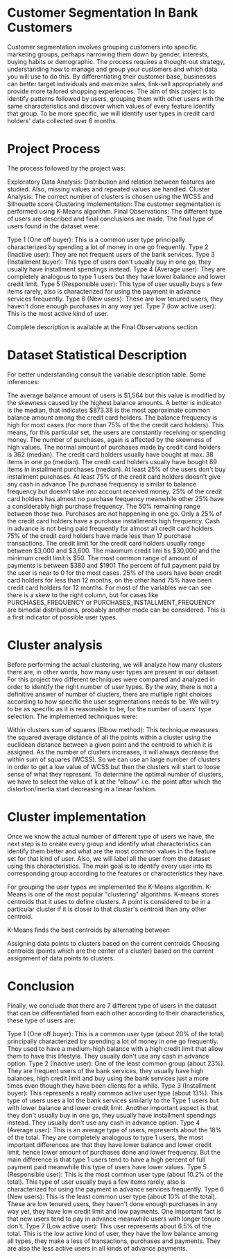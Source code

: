 # Customer Segmentation In Bank Customers

Customer segmentation involves grouping customers into specific marketing groups, perhaps narrowing them down by gender, interests, buying habits or demographic. The process requires a thought-out strategy, understanding how to manage and group your customers and which data you will use to do this. By differentiating their customer base, businesses can better target individuals and maximize sales, link-sell appropriately and provide more tailored shopping experiences. The aim of this project is to identify patterns followed by users, grouping them with other users with the same characteristics and discover which values of every feature identify that group. To be more specific, we will identify user types in credit card holders' data collected over 6 months.

# Project Process

The process followed by the project was:

Exploratory Data Analysis: Distribution and relation between features are studied. Also, missing values and repeated values are handled.
Cluster Analysis: The correct number of clusters is chosen using the WCSS and Silhouette score
Clustering Implementation: The customer segmentation is performed using K-Means algorithm.
Final Observations: The different type of users are described and final conclusions are made.
The final type of users found in the dataset were:

Type 1 (One off buyer): This is a common user type principally characterized by spending a lot of money in one go frequently.
Type 2 (Inactive user): They are not frequent users of the bank services.
Type 3 (Installment buyer): This type of users don't usually buy in one go, they usually have installment spendings instead.
Type 4 (Average user): They are completely analogous to type 1 users but they have lower balance and lower credit limit.
Type 5 (Responsible user): This type of user usually buys a few items rarely, also is characterized for using the payment in advance services frequently.
Type 6 (New users): These are low tenured users, they haven't done enough purchases in any way yet.
Type 7 (low active user): This is the most active kind of user.

Complete description is available at the Final Observations section

# Dataset Statistical Description

For better understanding consult the variable description table. Some inferences:

The average balance amount of users is $1,564 but this value is modified by the skewness caused by the highest balance amounts. A better is indicator is the median, that indicates $873.38 is the most approximate common balance amount among the credit card holders.
The balance frequency is high for most cases (for more than 75% of the the credit card holders). This means, for this particular set, the users are constantly receiving or spending money.
The number of purchases, again is affected by the skewness of high values. The normal amount of purchases made by credit card holders is 362 (median).
The credit card holders usually have bought at max. 38 items in one go (median).
The credit card holders usually have bought 89 items in installment purchases (median). At least 25% of the users don't buy installment purchases.
At least 75% of the credit card holders doesn't give any cash in advance
The purchase frequency is similar to balance frequency but doesn't take into account received money. 25% of the credit card holders has almost no purchase frequency meanwhile other 25% have a considerably high purchase frequency. The 50% remaining range between those two.
Purchases are not happening in one go.
Only a 25% of the credit card holders have a purchase installments high frequency.
Cash in advance is not being paid frequently for almost all credit card holders.
75% of the credit card holders have made less than 17 purchase transactions.
The credit limit for the credit card holders usually range between $3,000 and $3,600. The maximum credit limi tis $30,000 and the minimum credit limit is $50.
The most common range of amount of payments is between $380 and $1901
The percent of full payment paid by the user is near to 0 for the most cases.
25% of the users have been credit card holders for less than 12 months, on the other hand 75% have been credit card holders for 12 months.
For most of the variables we can see there is a skew to the right column, but for cases like PURCHASES_FREQUENCY or PURCHASES_INSTALLMENT_FREQUENCY are bimodal distributions, probably another mode can be considered. This is a first indicator of possible user types.


# Cluster analysis

Before performing the actual clustering, we will analyze how many clusters there are, in other words, how many user types are present in our dataset. For this project two different techniques were compared and analyzed in order to identify the right number of user types. By the way, there is not a definitive answer of number of clusters, there are multiple right choices according to how specific the user segmentations needs to be. We will try to be as specific as it is reasonable to be, for the number of users' type selection. The implemented techniques were:

Within clusters sum of squares (Elbow method): This technique measures the squared average distance of all the points within a cluster using the euclidean distance between a given point and the centroid to which it is assigned. As the number of clusters increases, it will always decrease the within sum of squares (WCSS). So we can use an large number of clusters in order to get a low value of WCSS but then the clusters will start to loose sense of what they represent. To determine the optimal number of clusters, we have to select the value of k at the “elbow” i.e. the point after which the distortion/inertia start decreasing in a linear fashion.

# Cluster implementation

Once we know the actual number of different type of users we have, the next step is to create every group and identify what characteristics can identify them better and what are the most common values in the feature set for that kind of user. Also, we will label all the user from the dataset using this characteristics. The main goal is to identify every user into its corresponding group according to the features or characteristics they have.

For grouping the user types we implemented the K-Means algorithm. K-Means is one of the most popular "clustering" algorithms. K-means stores 
 centroids that it uses to define clusters. A point is considered to be in a particular cluster if it is closer to that cluster's centroid than any other centroid.

K-Means finds the best centroids by alternating between

Assigning data points to clusters based on the current centroids
Choosing centroids (points which are the center of a cluster) based on the current assignment of data points to clusters.


# Conclusion
Finally, we conclude that there are 7 different type of users in the dataset that can be differentiated from each other according to their characteristics, these type of users are:

Type 1 (One off buyer): This is a common user type (about 20% of the total) principally characterized by spending a lot of money in one go frequently. They used to have a medium-high balance with a high credit limit that allow them to have this lifestyle. They usually don't use any cash in advance option.
Type 2 (Inactive user): One of the least common group (about 23%). They are frequent users of the bank services, they usually have high balances, high credit limit and buy using the bank services just a more times even though they have been clients for a while.
Type 3 (Installment buyer): This represents a really common active user type (about 13%). This type of users uses a lot the bank services similarly to the Type 1 users but with lower balance and lower credit limit. Another important aspect is that they don't usually buy in one go, they usually have installment spendings instead. They usually don't use any cash in advance option.
Type 4 (Average user): This is an average type of users, represents about the 18% of the total. They are completely analogous to type 1 users, the most important differences are that they have lower balance and lower credit limit, hence lower amount of purchases done and lower frequency. But the main difference is that type 1 users tend to have a high percent of full payment paid meanwhile this type of users have lower values.
Type 5 (Responsible user): This is the most common user type (about 10.2% of the total). This type of user usually buys a few items rarely, also is characterized for using the payment in advance services frequently.
Type 6 (New users): This is the least common user type (about 10% of the total). These are low tenured users, they haven't done enough purchases in any way yet, they have low credit limit and low payments. One important fact is that new users tend to pay in advance meanwhile users with longer tenure don't.
Type 7 (Low active user): This user represents about 6.5% of the total. This is the low active kind of user, they have the low balance among all types, they make a less of transactions, purchases and payments. They are also the less active users in all kinds of advance payments.

